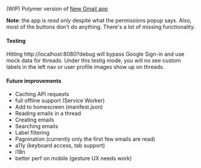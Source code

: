 (WIP) Polymer version of [New Gmail app](http://gmailblog.blogspot.com/2014/11/a-more-modern-gmail-app-for-android.html)

**Note**: the app is *read only* despite what the permissions popup says. Also, most of the buttons don't do anything. There's a lot of missing functionality.

#### Testing

Hitting http://localhost:8080?debug will bypass Google Sign-in and use mock data for threads. Under this
testig mode, you will no see custom labels in the left nav or user profile images show up on threads.

#### Future improvements

- Caching API requests
- full offline support (Service Worker)
- Add to homescreen (manifest.json)
- Reading emails in a thread
- Creating emails
- Searching emails
- Label filtering
- Pagnination (currently only the first few emails are read)
- a11y (keyboard access, tab support)
- i18n
- better perf on mobile (gesture UX needs work)
